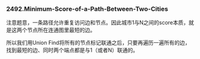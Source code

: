 ### 2492.Minimum-Score-of-a-Path-Between-Two-Cities

注意题意，一条路径允许重复访问边和节点。因此城市1与N之间的score本质，就是这两个节点所在连通图里最短的边。

所以我们用Union Find将所有的节点标记联通之后，只要再遍历一遍所有的边，找到最短的边、同时两个端点都是与1（或者N）联通的。
